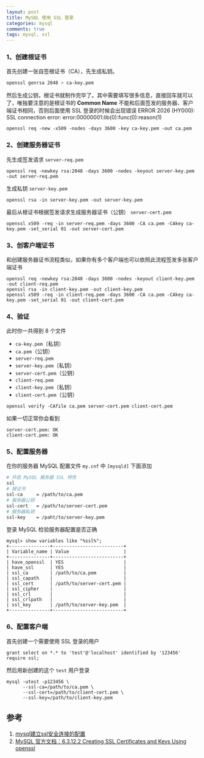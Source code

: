 ```yaml
---
layout: post
title: MySQL 使用 SSL 登录
categories: mysql
comments: true
tags: mysql, ssl
---
```


### 1、创建根证书

首先创建一张自签根证书（CA），先生成私钥。

```sh
openssl genrsa 2048 > ca-key.pem
```
然后生成公钥，根证书就制作完毕了。其中需要填写很多信息，直接回车就可以了，唯独要注意的是根证书的 **Common Name** 不能和后面签发的服务器、客户端证书相同，否则后面使用 SSL 登录的时候会出现错误 ERROR 2026 (HY000): SSL connection error:
error:00000001:lib(0):func(0):reason(1)

```
openssl req -new -x509 -nodes -days 3600 -key ca-key.pem -out ca.pem
```

### 2、创建服务器证书

先生成签发请求 `server-req.pem`

```
openssl req -newkey rsa:2048 -days 3600 -nodes -keyout server-key.pem -out server-req.pem
```

生成私钥 `server-key.pem`

```
openssl rsa -in server-key.pem -out server-key.pem
```

最后从根证书根据签发请求生成服务器证书（公钥） `server-cert.pem`

```
openssl x509 -req -in server-req.pem -days 3600 -CA ca.pem -CAkey ca-key.pem -set_serial 01 -out server-cert.pem
```

### 3、创客户端证书

和创建服务器证书流程类似，如果你有多个客户端也可以依照此流程签发多张客户端证书

```
openssl req -newkey rsa:2048 -days 3600 -nodes -keyout client-key.pem -out client-req.pem
openssl rsa -in client-key.pem -out client-key.pem
openssl x509 -req -in client-req.pem -days 3600 -CA ca.pem -CAkey ca-key.pem -set_serial 01 -out client-cert.pem
```

### 4、验证

此时你一共得到 8 个文件

* `ca-key.pem`（私钥）
* `ca.pem`（公钥）
* `server-req.pem`
* `server-key.pem`（私钥）
* `server-cert.pem`（公钥）
* `client-req.pem`
* `client-key.pem`（私钥）
* `client-cert.pem`（公钥）

```
openssl verify -CAfile ca.pem server-cert.pem client-cert.pem
```

如果一切正常你会看到

```
server-cert.pem: OK
client-cert.pem: OK
```

### 5、配置服务器

在你的服务器 MySQL 配置文件 `my.cnf` 中 `[mysqld]` 下面添加

```sh
# 开启 MySQL 服务器 SSL 特性
ssl
# 根证书        
ssl-ca     = /path/to/ca.pem
# 服务器公钥
ssl-cert   = /path/to/server-cert.pem
# 服务器私钥
ssl-key    = /paht/to/server-key.pem
```

登录 MySQL 检验服务器配置是否正确

```
mysql> show variables like "%ssl%";
+---------------+--------------------------+
| Variable_name | Value                    |
+---------------+--------------------------+
| have_openssl  | YES                      |
| have_ssl      | YES                      |
| ssl_ca        | /path/to/ca.pem          |
| ssl_capath    |                          |
| ssl_cert      | /path/to/server-cert.pem |
| ssl_cipher    |                          |
| ssl_crl       |                          |
| ssl_crlpath   |                          |
| ssl_key       | /path/to/server-key.pem  |
+---------------+--------------------------+
```

### 6、配置客户端

首先创建一个需要使用 SSL 登录的用户

```
grant select on *.* to 'test'@'localhost' identified by '123456' require ssl;
```
然后用新创建的这个 `test` 用户登录

```
mysql -utest -p123456 \
      --ssl-ca=/path/to/ca.pem \
      --ssl-cert=/path/to/client-cert.pem \
      --ssl-key=/path/to/client-key.pem
```

## 参考

1. [mysql建立ssl安全连接的配置](http://holy2010.blog.51cto.com/1086044/509973)
2. [MySQL 官方文档：6.3.12.2 Creating SSL Certificates and Keys Using openssl](http://dev.mysql.com/doc/refman/5.7/en/creating-ssl-files-using-openssl.html)

